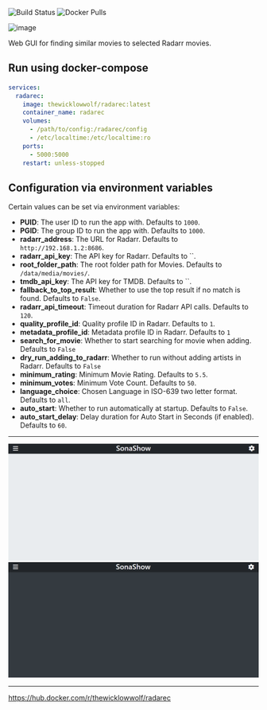 ![Build Status](https://github.com/TheWicklowWolf/RadaRec/actions/workflows/main.yml/badge.svg)
![Docker Pulls](https://img.shields.io/docker/pulls/thewicklowwolf/radarec.svg)



<img src="/src/static/radarec.png" alt="image">


Web GUI for finding similar movies to selected Radarr movies.


## Run using docker-compose

```yaml
services:
  radarec:
    image: thewicklowwolf/radarec:latest
    container_name: radarec
    volumes:
      - /path/to/config:/radarec/config
      - /etc/localtime:/etc/localtime:ro
    ports:
      - 5000:5000
    restart: unless-stopped
```

## Configuration via environment variables

Certain values can be set via environment variables:

* __PUID__: The user ID to run the app with. Defaults to `1000`. 
* __PGID__: The group ID to run the app with. Defaults to `1000`.
* __radarr_address__: The URL for Radarr. Defaults to `http://192.168.1.2:8686`.
* __radarr_api_key__: The API key for Radarr. Defaults to ``.
* __root_folder_path__: The root folder path for Movies. Defaults to `/data/media/movies/`.
* __tmdb_api_key__: The API key for TMDB. Defaults to ``.
* __fallback_to_top_result__: Whether to use the top result if no match is found. Defaults to `False`.
* __radarr_api_timeout__: Timeout duration for Radarr API calls. Defaults to `120`.
* __quality_profile_id__: Quality profile ID in Radarr. Defaults to `1`.
* __metadata_profile_id__: Metadata profile ID in Radarr. Defaults to `1`
* __search_for_movie__: Whether to start searching for movie when adding. Defaults to `False`
* __dry_run_adding_to_radarr__: Whether to run without adding artists in Radarr. Defaults to `False`
* __minimum_rating__: Minimum Movie Rating. Defaults to `5.5`.
* __minimum_votes__: Minimum Vote Count. Defaults to `50`.
* __language_choice__: Chosen Language in ISO-639 two letter format. Defaults to `all`.
* __auto_start__: Whether to run automatically at startup. Defaults to `False`.
* __auto_start_delay__: Delay duration for Auto Start in Seconds (if enabled). Defaults to `60`.

---


<img src="/src/static/light.png" alt="image">



<img src="/src/static/dark.png" alt="image">

---

https://hub.docker.com/r/thewicklowwolf/radarec
